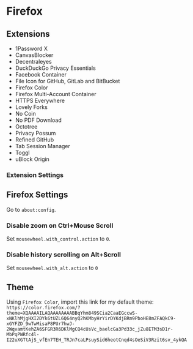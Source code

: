 # Firefox

## Extensions

- 1Password X
- CanvasBlocker
- Decentraleyes
- DuckDuckGo Privacy Essentials
- Facebook Container
- File Icon for GitHub, GitLab and BitBucket
- Firefox Color
- Firefox Multi-Account Container
- HTTPS Everywhere
- Lovely Forks
- No Coin
- No PDF Download
- Octotree
- Privacy Possum
- Refined GitHub
- Tab Session Manager
- Toggl
- uBlock Origin

### Extension Settings


## Firefox Settings

Go to `about:config`.

### Disable zoom on Ctrl+Mouse Scroll

Set `mousewheel.with_control.action` to `0`.

### Disable history scrolling on Alt+Scroll

Set `mousewheel.with_alt.action` to `0`

## Theme

Using `Firefox Color`, import this link for my default theme: `https://color.firefox.com/?theme=XQAAAAILAQAAAAAAAABBqYhm849SCia2CaaEGccwS-xNKlhMjgHXI2DYk6tUZL6Q64nyQ2hKMbyHrYirDYKdjBRm9PboHE8mZFAQkC9-xGYFZD_9wTwMisaP8PUr7hwJ-2WqvamtKehZA6SFGR3R6DKlMgCQ4cUsVc_baelcGa3Pd33c_jZu8ETM3sD1r-MbPqPWRfc4l-I22uXGTtAjS_vfEn7TEH_TRJn7caLPsuySid6heotCnqd4sOeSiV3Rzit6sv_4ykQA`
